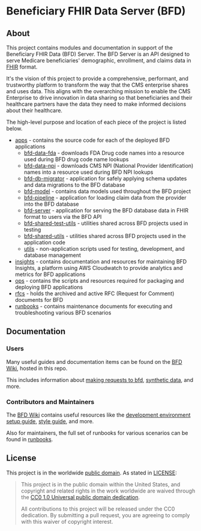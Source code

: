 Beneficiary FHIR Data Server (BFD)
====================================

## About

This project contains modules and documentation in support of the Beneficiary FHIR Data (BFD) Server. 
The BFD Server is an API designed to serve Medicare beneficiaries' demographic, enrollment, and claims data in [FHIR](https://www.hl7.org/fhir/overview.html) format.

It's the vision of this project to provide a comprehensive, performant, and trustworthy platform to transform the way that the CMS enterprise shares and uses data.
This aligns with the overarching mission to enable the CMS Enterprise to drive innovation in data sharing so that beneficiaries and their healthcare partners have the data they
need to make informed decisions about their healthcare.

The high-level purpose and location of each piece of the project is listed below.

* [apps](apps) - contains the source code for each of the deployed BFD applications
  * [bfd-data-fda](apps/bfd-data-fda) - downloads FDA Drug code names into a resource used during BFD drug code name lookups
  * [bfd-data-npi](apps/bfd-data-npi) - downloads CMS NPI (National Provider Identification) names into a resource used during BFD NPI lookups
  * [bfd-db-migrator](apps/bfd-db-migrator) - application for safely applying schema updates and data migrations to the BFD database
  * [bfd-model](apps/bfd-model) - contains data models used throughout the BFD project
  * [bfd-pipeline](apps/bfd-pipeline) - application for loading claim data from the provider into the BFD database
  * [bfd-server](apps/bfd-server) - application for serving the BFD database data in FHIR format to users via the BFD API
  * [bfd-shared-test-utils](apps/bfd-shared-test-utils) - utilities shared across BFD projects used in testing
  * [bfd-shared-utils](apps/bfd-shared-utils) - utilities shared across BFD projects used in the application code
  * [utils](apps/utils) - non-application scripts used for testing, development, and database management
* [insights](insights) - contains documentation and resources for maintaining BFD Insights, a platform using AWS Cloudwatch to provide analytics and metrics for BFD applications
* [ops](ops) - contains the scripts and resources required for packaging and deploying BFD applications
* [rfcs](rfcs) - holds the archived and active RFC (Request for Comment) documents for BFD
* [runbooks](runbooks) - contains maintenance documents for executing and troubleshooting various BFD scenarios 

## Documentation

### Users

Many useful guides and documentation items can be found on the [BFD Wiki](https://github.com/CMSgov/beneficiary-fhir-data/wiki), hosted in this repo.

This includes information about [making requests to bfd](https://github.com/CMSgov/beneficiary-fhir-data/wiki/Making-Requests-to-BFD), 
[synthetic data](https://github.com/CMSgov/beneficiary-fhir-data/wiki/Synthetic-Data-Guide), and more.

### Contributors and Maintainers

The [BFD Wiki](https://github.com/CMSgov/beneficiary-fhir-data/wiki) contains useful
resources like the [development environment setup guide](https://github.com/CMSgov/beneficiary-fhir-data/wiki/Local-Environment-Setup-for-BFD-Development),
[style guide](https://github.com/CMSgov/beneficiary-fhir-data/wiki/BFD-Code-Style-Guide), and more.

Also for maintainers, the full set of runbooks for various scenarios can be found in [runbooks](https://github.com/CMSgov/beneficiary-fhir-data/tree/master/runbooks).

## License

This project is in the worldwide [public domain](LICENSE.md). As stated in [LICENSE](LICENSE.md):

> This project is in the public domain within the United States, and copyright and related rights in the work worldwide are waived through the [CC0 1.0 Universal public domain dedication](https://creativecommons.org/publicdomain/zero/1.0/).
>
> All contributions to this project will be released under the CC0 dedication. By submitting a pull request, you are agreeing to comply with this waiver of copyright interest.
